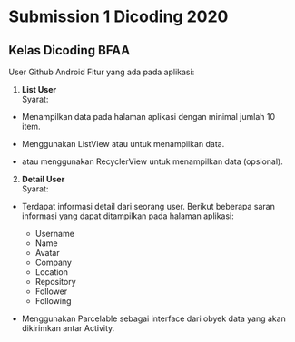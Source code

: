 # Submission 1 Dicoding 2020
## Kelas Dicoding BFAA
User Github Android
Fitur yang ada pada aplikasi:

1. **List User**\
Syarat:<br/>
- Menampilkan data pada halaman aplikasi dengan minimal jumlah 10 item.

- Menggunakan ListView atau untuk menampilkan data.

- atau menggunakan RecyclerView untuk menampilkan data (opsional).


2. **Detail User**\
Syarat:<br/>

- Terdapat informasi detail dari seorang user. Berikut beberapa saran informasi yang dapat ditampilkan pada halaman aplikasi:
  - Username
  - Name
  - Avatar
  - Company
  - Location
  - Repository
  - Follower
  - Following

- Menggunakan Parcelable sebagai interface dari obyek data yang akan dikirimkan antar Activity.
